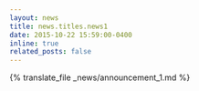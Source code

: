```yaml
---
layout: news
title: news.titles.news1
date: 2015-10-22 15:59:00-0400
inline: true
related_posts: false
---
```


{% translate_file _news/announcement_1.md %}
